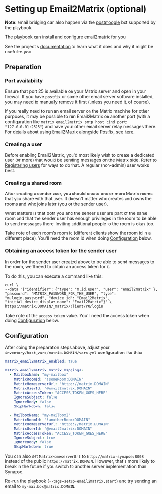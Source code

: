 # Setting up Email2Matrix (optional)

**Note**: email bridging can also happen via the [postmoogle](configuring-playbook-bot-postmoogle.md) bot supported by the playbook.

The playbook can install and configure [email2matrix](https://github.com/devture/email2matrix) for you.

See the project's [documentation](https://github.com/devture/email2matrix/blob/master/docs/README.md) to learn what it does and why it might be useful to you.


## Preparation

### Port availability

Ensure that port 25 is available on your Matrix server and open in your firewall.
If you have `postfix` or some other email server software installed, you may need to manually remove it first (unless you need it, of course).

If you really need to run an email server on the Matrix machine for other purposes, it may be possible to run Email2Matrix on another port (with a configuration like `matrix_email2matrix_smtp_host_bind_port: "127.0.0.01:2525"`) and have your other email server relay messages there.
For details about using Email2Matrix alongside [Postfix](http://www.postfix.org/), see [here](https://github.com/devture/email2matrix/blob/master/docs/setup_with_postfix.md).

### Creating a user

Before enabling Email2Matrix, you'd most likely wish to create a dedicated user (or more) that would be sending messages on the Matrix side.
Refer to [Registering users](registering-users.md) for ways to do that. A regular (non-admin) user works best.

### Creating a shared room

After creating a sender user, you should create one or more Matrix rooms that you share with that user.
It doesn't matter who creates and owns the rooms and who joins later (you or the sender user).

What matters is that both you and the sender user are part of the same room and that the sender user has enough privileges in the room to be able to send messages there.
Inviting additional people to the room is okay too.

Take note of each room's room id (different clients show the room id in a different place).
You'll need the room id when doing [Configuration](#configuration) below.


### Obtaining an access token for the sender user

In order for the sender user created above to be able to send messages to the room, we'll need to obtain an access token for it.

To do this, you can execute a command like this:

```
curl \
--data '{"identifier": {"type": "m.id.user", "user": "email2matrix" }, "password": "MATRIX_PASSWORD_FOR_THE_USER", "type": "m.login.password", "device_id": "Email2Matrix", "initial_device_display_name": "Email2Matrix"}' \
https://matrix.DOMAIN/_matrix/client/r0/login
```

Take note of the `access_token` value. You'll need the access token when doing [Configuration](#configuration) below.


## Configuration

After doing the preparation steps above, adjust your `inventory/host_vars/matrix.DOMAIN/vars.yml` configuration like this:

```yaml
matrix_email2matrix_enabled: true

matrix_email2matrix_matrix_mappings:
  - MailboxName: "my-mailbox"
    MatrixRoomId: "!someRoom:DOMAIN"
    MatrixHomeserverUrl: "https://matrix.DOMAIN"
    MatrixUserId: "@email2matrix:DOMAIN"
    MatrixAccessToken: "ACCESS_TOKEN_GOES_HERE"
    IgnoreSubject: false
    IgnoreBody: false
    SkipMarkdown: false

  - MailboxName: "my-mailbox2"
    MatrixRoomId: "!anotherRoom:DOMAIN"
    MatrixHomeserverUrl: "https://matrix.DOMAIN"
    MatrixUserId: "@email2matrix:DOMAIN"
    MatrixAccessToken: "ACCESS_TOKEN_GOES_HERE"
    IgnoreSubject: true
    IgnoreBody: false
    SkipMarkdown: true
```

You can also set `MatrixHomeserverUrl` to `http://matrix-synapse:8008`, instead of the public `https://matrix.DOMAIN`.
However, that's more likely to break in the future if you switch to another server implementation than Synapse.

Re-run the playbook (`--tags=setup-email2matrix,start`) and try sending an email to `my-mailbox@matrix.DOMAIN`.
